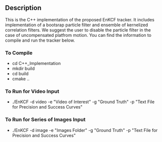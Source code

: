 ## Description

This is the C++ implementation of the proposed EnKCF tracker. It includes implementation of a bootsrap particle filter and ensemble of kernelized correlation filters. We suggest the user to disable the particle filter in the case of uncompensated platfrom motion. You can find the information to compile and run the tracker below.

### To Compile
<ul> 
<li> cd C++_Implementation
<li> mkdir build
<li> cd build
<li> cmake ..
</ul>

### To Run for Video Input
<ul>
<li> ./EnKCF -d video -e "Video of Interest" -g "Ground Truth" -p "Text File for Precision and Success Curves"
</ul>

### To Run for Series of Images Input
<ul>
<li> ./EnKCF -d image -e "Images Folder" -g "Ground Truth" -p "Text File for Precision and Success Curves"
</ul>
